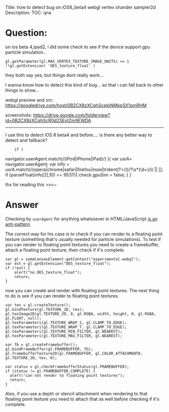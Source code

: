 Title: how to detect bug on iOS8_beta4 webgl vertex shander sampler2d
Description:
TOC: qna

# Question:

on ios beta 4,ipad2, i did some check to see if the device support gpu particle simulation..

    gl.getParameter(gl.MAX_VERTEX_TEXTURE_IMAGE_UNITS) >= 1
    !!gl.getExtension( 'OES_texture_float' )

they both say yes, but things dont really work...

I wanna know how to detect this kind of bug...
so that i can fall back to other things to show...


webgl preview and src:
https://googledrive.com/host/0B2CX8zXCqhScelpNMkpSX1pmRHM

screenshots:
https://drive.google.com/folderview?id=0B2CX8zXCqhScR0d2SExtZm9EWDA

----------

I use this to detect iOS 8 beta4 and before....
is there any better way to detect and fallback?

        if (
   navigator.userAgent.match(/(iPod|iPhone|iPad)/)
  ){
   var usrA= navigator.userAgent;
   var info = usrA.match(/(opera|chrome|safari|firefox|msie|trident(?=\/))\/?\s*(\d+)/i) || [];
   if (parseFloat(info[2],10) <= 9537){
    check.gpuSim = false;
   }
  }

thx for reading this >v<~

# Answer

Checking by `userAgent` for anything whatsoever in HTML/JavaScript [is an anti-pattern](https://www.google.com/?#q=useragent+bad+practice).

The correct way for his case is to check if you can render to a floating point texture (something that's usually needed for particle simulations). To test if you can render to floating point textures you need to create a framebuffer, attach a floating point texture, then check if it's complete.

    var gl = someCanvasElement.getContext("experimental-webgl");
    var ext = gl.getExtension("OES_texture_float");
    if (!ext) {
        alert("no OES_texture_float");
        return;
    }
 
now you can create and render with floating point textures. The next thing to do is see if you can render to floating point textures.

    var tex = gl.createTexture();
    gl.bindTexture(gl.TEXTURE_2D, tex);
    gl.texImage2D(gl.TEXTURE_2D, 0, gl.RGBA, width, height, 0, gl.RGBA, gl.FLOAT, null);
    gl.texParameteri(gl.TEXTURE_WRAP_S, gl.CLAMP_TO_EDGE);
    gl.texParameteri(gl.TEXTURE_WRAP_T, gl.CLAMP_TO_EDGE);
    gl.texParameteri(gl.TEXTURE_MIN_FILTER, gl.NEAREST);
    gl.texParameteri(gl.TEXTURE_MAG_FILTER, gl.NEAREST);

    var fb = gl.createFramebuffer();
    gl.bindFrameBuffer(gl.FRAMEBUFFER, fb);
    gl.framebufferTexture2D(gl.FRAMEBUFFER, gl.COLOR_ATTACHMENT0, gl.TEXTURE_2D, tex, 0);

    var status = gl.checkFramebufferStatus(gl.FRAMEBUFFER);
    if (status != gl.FRAMEBUFFER_COMPLETE) {
      alert("can not render to floating point textures");
      return;
    }
    
Also, if you use a depth or stencil attachment when rendering to that floating point texture you need to attach that as well before checking if it's complete.
